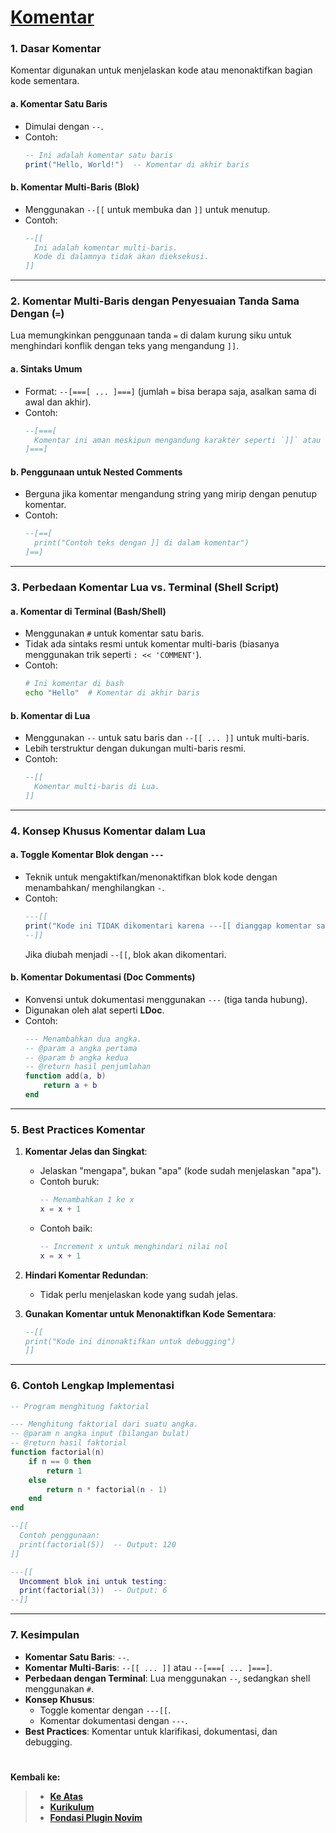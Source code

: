 # **[Komentar][1]**

### **1. Dasar Komentar**

Komentar digunakan untuk menjelaskan kode atau menonaktifkan bagian kode sementara.

#### **a. Komentar Satu Baris**

- Dimulai dengan `--`.
- Contoh:
  ```lua
  -- Ini adalah komentar satu baris
  print("Hello, World!")  -- Komentar di akhir baris
  ```

#### **b. Komentar Multi-Baris (Blok)**

- Menggunakan `--[[` untuk membuka dan `]]` untuk menutup.
- Contoh:
  ```lua
  --[[
    Ini adalah komentar multi-baris.
    Kode di dalamnya tidak akan dieksekusi.
  ]]
  ```

---

### **2. Komentar Multi-Baris dengan Penyesuaian Tanda Sama Dengan (`=`)**

Lua memungkinkan penggunaan tanda `=` di dalam kurung siku untuk menghindari konflik dengan teks yang mengandung `]]`.

#### **a. Sintaks Umum**

- Format: `--[===[ ... ]===]` (jumlah `=` bisa berapa saja, asalkan sama di awal dan akhir).
- Contoh:
  ```lua
  --[===[
    Komentar ini aman meskipun mengandung karakter seperti `]]` atau `[[`.
  ]===]
  ```

#### **b. Penggunaan untuk Nested Comments**

- Berguna jika komentar mengandung string yang mirip dengan penutup komentar.
- Contoh:
  ```lua
  --[==[
    print("Contoh teks dengan ]] di dalam komentar")
  ]==]
  ```

---

### **3. Perbedaan Komentar Lua vs. Terminal (Shell Script)**

#### **a. Komentar di Terminal (Bash/Shell)**

- Menggunakan `#` untuk komentar satu baris.
- Tidak ada sintaks resmi untuk komentar multi-baris (biasanya menggunakan trik seperti `: << 'COMMENT'`).
- Contoh:
  ```bash
  # Ini komentar di bash
  echo "Hello"  # Komentar di akhir baris
  ```

#### **b. Komentar di Lua**

- Menggunakan `--` untuk satu baris dan `--[[ ... ]]` untuk multi-baris.
- Lebih terstruktur dengan dukungan multi-baris resmi.
- Contoh:
  ```lua
  --[[
    Komentar multi-baris di Lua.
  ]]
  ```

---

### **4. Konsep Khusus Komentar dalam Lua**

#### **a. Toggle Komentar Blok dengan `---`**

- Teknik untuk mengaktifkan/menonaktifkan blok kode dengan menambahkan/ menghilangkan `-`.
- Contoh:
  ```lua
  ---[[
  print("Kode ini TIDAK dikomentari karena ---[[ dianggap komentar satu baris!")
  --]]
  ```
  Jika diubah menjadi `--[[`, blok akan dikomentari.

#### **b. Komentar Dokumentasi (Doc Comments)**

- Konvensi untuk dokumentasi menggunakan `---` (tiga tanda hubung).
- Digunakan oleh alat seperti **LDoc**.
- Contoh:
  ```lua
  --- Menambahkan dua angka.
  -- @param a angka pertama
  -- @param b angka kedua
  -- @return hasil penjumlahan
  function add(a, b)
      return a + b
  end
  ```

---

### **5. Best Practices Komentar**

1. **Komentar Jelas dan Singkat**:

   - Jelaskan "mengapa", bukan "apa" (kode sudah menjelaskan "apa").
   - Contoh buruk:
     ```lua
     -- Menambahkan 1 ke x
     x = x + 1
     ```
   - Contoh baik:
     ```lua
     -- Increment x untuk menghindari nilai nol
     x = x + 1
     ```

2. **Hindari Komentar Redundan**:

   - Tidak perlu menjelaskan kode yang sudah jelas.

3. **Gunakan Komentar untuk Menonaktifkan Kode Sementara**:
   ```lua
   --[[
   print("Kode ini dinonaktifkan untuk debugging")
   ]]
   ```

---

### **6. Contoh Lengkap Implementasi**

```lua
-- Program menghitung faktorial

--- Menghitung faktorial dari suatu angka.
-- @param n angka input (bilangan bulat)
-- @return hasil faktorial
function factorial(n)
    if n == 0 then
        return 1
    else
        return n * factorial(n - 1)
    end
end

--[[
  Contoh penggunaan:
  print(factorial(5))  -- Output: 120
]]

---[[
  Uncomment blok ini untuk testing:
  print(factorial(3))  -- Output: 6
--]]
```

---

### **7. Kesimpulan**

- **Komentar Satu Baris**: `--`.
- **Komentar Multi-Baris**: `--[[ ... ]]` atau `--[===[ ... ]===]`.
- **Perbedaan dengan Terminal**: Lua menggunakan `--`, sedangkan shell menggunakan `#`.
- **Konsep Khusus**:
  - Toggle komentar dengan `---[[`.
  - Komentar dokumentasi dengan `---`.
- **Best Practices**: Komentar untuk klarifikasi, dokumentasi, dan debugging.

#

**Kembali ke:**

> - **[Ke Atas](#)**
> - **[Kurikulum][3]**
> - **[Fondasi Plugin Novim][2]**

[1]: ../../../README.md/#
[2]: ../../../nich/plugin/neovim/README.md
[3]: ../../README.md
